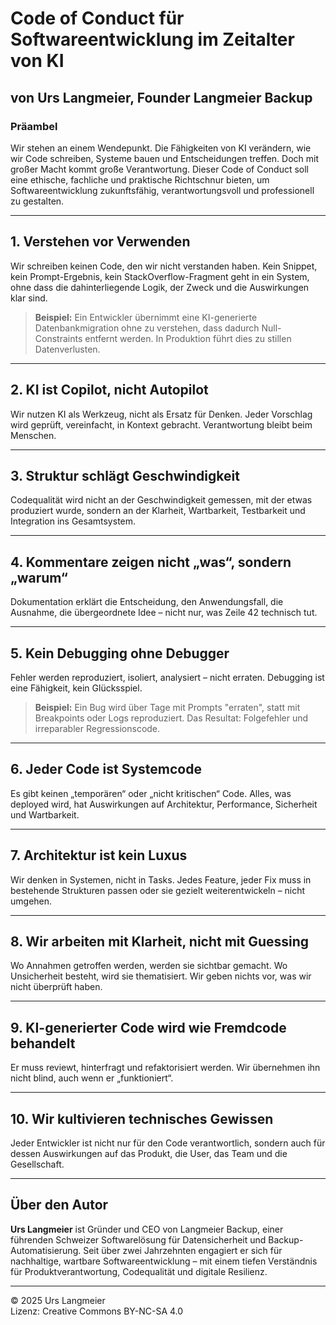 # Code of Conduct für Softwareentwicklung im Zeitalter von KI

## von Urs Langmeier, Founder Langmeier Backup

### Präambel

Wir stehen an einem Wendepunkt. Die Fähigkeiten von KI verändern, wie wir Code schreiben, Systeme bauen und Entscheidungen treffen. Doch mit großer Macht kommt große Verantwortung. Dieser Code of Conduct soll eine ethische, fachliche und praktische Richtschnur bieten, um Softwareentwicklung zukunftsfähig, verantwortungsvoll und professionell zu gestalten.

---

## 1. Verstehen vor Verwenden

Wir schreiben keinen Code, den wir nicht verstanden haben. Kein Snippet, kein Prompt-Ergebnis, kein StackOverflow-Fragment geht in ein System, ohne dass die dahinterliegende Logik, der Zweck und die Auswirkungen klar sind.

> **Beispiel:** Ein Entwickler übernimmt eine KI-generierte Datenbankmigration ohne zu verstehen, dass dadurch Null-Constraints entfernt werden. In Produktion führt dies zu stillen Datenverlusten.

---

## 2. KI ist Copilot, nicht Autopilot

Wir nutzen KI als Werkzeug, nicht als Ersatz für Denken. Jeder Vorschlag wird geprüft, vereinfacht, in Kontext gebracht. Verantwortung bleibt beim Menschen.

---

## 3. Struktur schlägt Geschwindigkeit

Codequalität wird nicht an der Geschwindigkeit gemessen, mit der etwas produziert wurde, sondern an der Klarheit, Wartbarkeit, Testbarkeit und Integration ins Gesamtsystem.

---

## 4. Kommentare zeigen nicht „was“, sondern „warum“

Dokumentation erklärt die Entscheidung, den Anwendungsfall, die Ausnahme, die übergeordnete Idee – nicht nur, was Zeile 42 technisch tut.

---

## 5. Kein Debugging ohne Debugger

Fehler werden reproduziert, isoliert, analysiert – nicht erraten. Debugging ist eine Fähigkeit, kein Glücksspiel.

> **Beispiel:** Ein Bug wird über Tage mit Prompts "erraten", statt mit Breakpoints oder Logs reproduziert. Das Resultat: Folgefehler und irreparabler Regressionscode.

---

## 6. Jeder Code ist Systemcode

Es gibt keinen „temporären“ oder „nicht kritischen“ Code. Alles, was deployed wird, hat Auswirkungen auf Architektur, Performance, Sicherheit und Wartbarkeit.

---

## 7. Architektur ist kein Luxus

Wir denken in Systemen, nicht in Tasks. Jedes Feature, jeder Fix muss in bestehende Strukturen passen oder sie gezielt weiterentwickeln – nicht umgehen.

---

## 8. Wir arbeiten mit Klarheit, nicht mit Guessing

Wo Annahmen getroffen werden, werden sie sichtbar gemacht. Wo Unsicherheit besteht, wird sie thematisiert. Wir geben nichts vor, was wir nicht überprüft haben.

---

## 9. KI-generierter Code wird wie Fremdcode behandelt

Er muss reviewt, hinterfragt und refaktorisiert werden. Wir übernehmen ihn nicht blind, auch wenn er „funktioniert“.

---

## 10. Wir kultivieren technisches Gewissen

Jeder Entwickler ist nicht nur für den Code verantwortlich, sondern auch für dessen Auswirkungen auf das Produkt, die User, das Team und die Gesellschaft.

---

## Über den Autor

**Urs Langmeier** ist Gründer und CEO von Langmeier Backup, einer führenden Schweizer Softwarelösung für Datensicherheit und Backup-Automatisierung. Seit über zwei Jahrzehnten engagiert er sich für nachhaltige, wartbare Softwareentwicklung – mit einem tiefen Verständnis für Produktverantwortung, Codequalität und digitale Resilienz.

---

© 2025 Urs Langmeier  
Lizenz: Creative Commons BY-NC-SA 4.0

